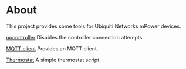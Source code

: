 # About
This project provides some tools for Ubiquiti Networks mPower devices.

[nocontroller](nocontroller) Disables the controller connection attempts.

[MQTT client](mqtt/client) Provides an MQTT client.

[Thermostat](mqtt/thermostat) A simple thermostat script.